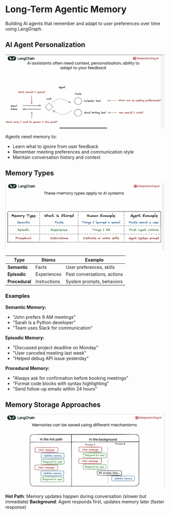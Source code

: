 # Long-Term Agentic Memory

Building AI agents that remember and adapt to user preferences over time using LangGraph.

## AI Agent Personalization

![Agent Personalization](images/1.png)

Agents need memory to:
- Learn what to ignore from user feedback
- Remember meeting preferences and communication style
- Maintain conversation history and context

## Memory Types

![Memory Types](images/2.png)

| Type | Stores | Example |
|------|--------|---------|
| **Semantic** | Facts | User preferences, skills |
| **Episodic** | Experiences | Past conversations, actions |
| **Procedural** | Instructions | System prompts, behaviors |

### Examples

**Semantic Memory:**
- "John prefers 9 AM meetings"
- "Sarah is a Python developer"
- "Team uses Slack for communication"

**Episodic Memory:**
- "Discussed project deadline on Monday"
- "User canceled meeting last week"
- "Helped debug API issue yesterday"

**Procedural Memory:**
- "Always ask for confirmation before booking meetings"
- "Format code blocks with syntax highlighting"
- "Send follow-up emails within 24 hours"

## Memory Storage Approaches

![Memory Storage Mechanisms](images/3.png)

**Hot Path**: Memory updates happen during conversation (slower but immediate)
**Background**: Agent responds first, updates memory later (faster response)